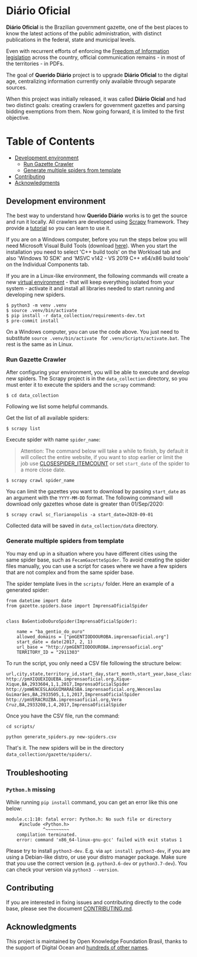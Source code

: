 # Diário Oficial

**Diário Oficial** is the Brazilian government gazette, one of the best places to know the latest actions of the public administration, with distinct publications in the federal, state and municipal levels.

Even with recurrent efforts of enforcing the [Freedom of Information legislation](http://www.acessoainformacao.gov.br/assuntos/conheca-seu-direito/principais-aspectos/principais-aspectos) across the country, official communication remains - in most of the territories - in PDFs.

The goal of **Querido Diário** project is to upgrade **Diário Oficial** to the digital age, centralizing information currently only available through separate sources.

When this project was initially released, it was called **Diário Oicial** and had two distinct goals: creating crawlers for government gazettes and parsing bidding exemptions from them. Now going forward, it is limited to the first objective.

Table of Contents
=================
  * [Development environment](#development-environment)
    * [Run Gazette Crawler](#run-gazette-crawler)
    * [Generate multiple spiders from template](#generate-multiple-spiders-from-template)
  * [Contributing](#contributing)
  * [Acknowledgments](#acknowledgments)

## Development environment

The best way to understand how **Querido Diário** works is to get the source
and run it locally. All crawlers are developed using [Scrapy](https://scrapy.org)
framework. They provide a [tutorial](https://docs.scrapy.org/en/latest/intro/tutorial.html)
so you can learn to use it.

If you are on a Windows computer, before you run the steps below you will need Microsoft Visual Build Tools (download [here](https://visualstudio.microsoft.com/thank-you-downloading-visual-studio/)). When you start the installation you need to select 'C++ build tools' on the Workload tab and also 'Windows 10 SDK' and 'MSVC v142 - VS 2019 C++ x64/x86 build tools' on the Individual Components tab.

If you are in a Linux-like environment, the following commands will create a new
[virtual environment](https://docs.python.org/3/library/venv.html) - that will keep
everything isolated from your system - activate it and install all libraries needed
to start running and developing new spiders.

```console
$ python3 -m venv .venv
$ source .venv/bin/activate
$ pip install -r data_collection/requirements-dev.txt
$ pre-commit install
```

On a Windows computer, you can use the code above. You just need to substitute ```source .venv/bin/activate ``` for ```.venv/Scripts/activate.bat```. The rest is the same as in Linux.

### Run Gazette Crawler

After configuring your environment, you will be able to execute and develop new spiders.
The Scrapy project is in the `data_collection` directory, so you must enter it to execute the
spiders and the `scrapy` command:

```console
$ cd data_collection
```

Following we list some helpful commands.

Get the list of all available spiders:

```console
$ scrapy list
```

Execute spider with name `spider_name`:

> Attention: The command below will take a while to finish, by default it will collect the entire website, if you want to stop earlier or limit the job use [CLOSESPIDER_ITEMCOUNT](https://docs.scrapy.org/en/latest/topics/extensions.html#std-setting-CLOSESPIDER_ITEMCOUNT) or set `start_date` of the spider to a more close date.

```console
$ scrapy crawl spider_name
```

You can limit the gazettes you want to download by passing `start_date` as an argument with the `YYYY-MM-DD` format. The
following command will download only gazettes whose date is greater than 01/Sep/2020:

```console
$ scrapy crawl sc_florianopolis -a start_date=2020-09-01
```

Collected data will be saved in `data_collection/data` directory.

### Generate multiple spiders from template

You may end up in a situation where you have different cities using the same spider base,
such as `FecamGazetteSpider`. To avoid creating the spider files manually, you can use a script
for cases where we have a few spiders that are not complex and from the same spider base.

The spider template lives in the `scripts/` folder. Here an example of a generated spider:

```
from datetime import date
from gazette.spiders.base import ImprensaOficialSpider


class BaGentioDoOuroSpider(ImprensaOficialSpider):

    name = "ba_gentio_do_ouro"
    allowed_domains = ["pmGENTIODOOUROBA.imprensaoficial.org"]
    start_date = date(2017, 2, 1)
    url_base = "http://pmGENTIODOOUROBA.imprensaoficial.org"
    TERRITORY_ID = "2911303"
```

To run the script, you only need a CSV file following the structure below:

```
url,city,state,territory_id,start_day,start_month,start_year,base_class
http://pmXIQUEXIQUEBA.imprensaoficial.org,Xique-Xique,BA,2933604,1,1,2017,ImprensaOficialSpider
http://pmWENCESLAUGUIMARAESBA.imprensaoficial.org,Wenceslau Guimarães,BA,2933505,1,1,2017,ImprensaOficialSpider
http://pmVERACRUZBA.imprensaoficial.org,Vera Cruz,BA,2933208,1,4,2017,ImprensaOficialSpider
```

Once you have the CSV file, run the command:

```
cd scripts/

python generate_spiders.py new-spiders.csv
```

That's it. The new spiders will be in the directory `data_collection/gazette/spiders/`.

## Troubleshooting

### `Python.h` missing

While running `pip install` command, you can get an error like this one below:

```
module.c:1:10: fatal error: Python.h: No such file or directory
     #include <Python.h>
              ^~~~~~~~~~
    compilation terminated.
    error: command 'x86_64-linux-gnu-gcc' failed with exit status 1
```

Please try to install `python3-dev`. E.g. via `apt install python3-dev`, if you
are using a Debian-like distro, or use your distro manager package. Make sure that
you use the correct version (e.g. `python3.6-dev` or `python3.7-dev`). You can
check your version via `python3 --version`.

## Contributing

If you are interested in fixing issues and contributing directly to the code base, please see the document [CONTRIBUTING.md](CONTRIBUTING.md).

## Acknowledgments

This project is maintained by Open Knowledge Foundation Brasil, thanks to the support of Digital Ocean and [hundreds of other names](https://queridodiario.ok.org.br/apoie#quem-apoia).
